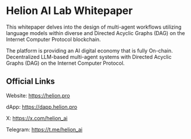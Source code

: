 # Helion AI Lab Whitepaper

This whitepaper delves into the design of multi-agent workflows utilizing
language models within diverse and Directed Acyclic Graphs (DAG) on the
Internet Computer Protocol blockchain.

The platform is providing an AI digital economy that is fully On-chain. Decentralized LLM-based multi-agent systems with Directed Acyclic Graphs (DAG) on the Internet Computer Protocol.

## Official Links

Website: https://helion.pro

dApp: https://dapp.helion.pro

X: https://x.com/helion_ai

Telegram: https://t.me/helion_ai
